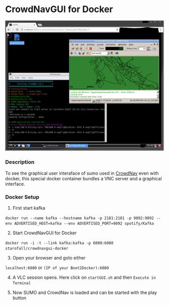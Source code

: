 # CrowdNavGUI for Docker

![Banner](https://raw.githubusercontent.com/Starofall/CrowdNavGUI-Docker/master/banner.PNG)


### Description
To see the graphical user interaface of sumo used in [CrowdNav](https://github.com/Starofall/CrowdNav) even with docker,
this special docker container bundles a VNC server and a graphical interface.

### Docker Setup
1) First start kafka

`docker run --name kafka --hostname kafka -p 2181:2181 -p 9092:9092 --env ADVERTISED_HOST=kafka --env ADVERTISED_PORT=9092 spotify/Kafka`

2) Start CrowdNavGUI for Docker

`docker run -i -t --link kafka:kafka -p 6080:6080 starofall/crowdnavgui-docker`

3) Open your browser and goto either
 
`localhost:6080` or `(IP of your Boot2Docker):6080` 
 
4) A VLC session opens. Here click on `startGUI.sh` and then `Execute in Terminal`

5) Now SUMO and CrowdNav is loaded and can be started with the play button